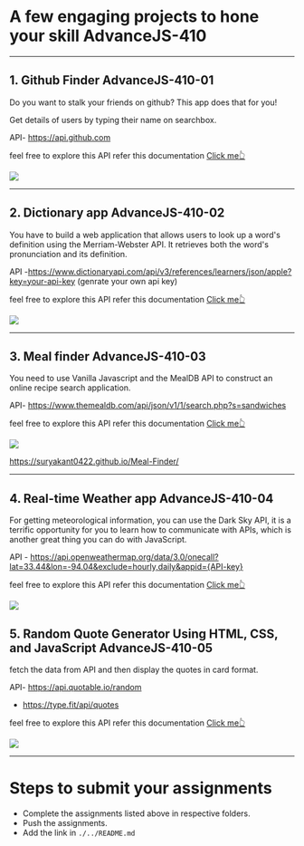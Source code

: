 # A few engaging projects to hone your skill AdvanceJS-410

<hr>

## 1. Github Finder AdvanceJS-410-01

Do you want to stalk your friends on github? This app does that for you!

Get details of users by typing their name on searchbox.

API- https://api.github.com

feel free to explore this API refer this documentation [Click me👆](https://docs.github.com/en/developers/overview/about-githubs-apis)

![](./image/github_finder.png)

<hr>

## 2. Dictionary app AdvanceJS-410-02

You have to build a web application that allows users to look up a word's definition using the Merriam-Webster API. It retrieves both the word's pronunciation and its definition.

API -https://www.dictionaryapi.com/api/v3/references/learners/json/apple?key=your-api-key (genrate your own api key)

feel free to explore this API refer this documentation [Click me👆](https://www.dictionaryapi.com/products/api-learners-dictionary)

![](./image/dictionary.png)

<hr>

## 3. Meal finder AdvanceJS-410-03

You need to use Vanilla Javascript and the MealDB API to construct an online recipe search application.

API- https://www.themealdb.com/api/json/v1/1/search.php?s=sandwiches

feel free to explore this API refer this documentation [Click me👆](https://www.themealdb.com/api.php)

![](./image/meal-finder.png)

https://suryakant0422.github.io/Meal-Finder/
<hr>

## 4. Real-time Weather app AdvanceJS-410-04

For getting meteorological information, you can use the Dark Sky API, it is a terrific opportunity for you to learn how to communicate with APIs, which is another great thing you can do with JavaScript. 

API - https://api.openweathermap.org/data/3.0/onecall?lat=33.44&lon=-94.04&exclude=hourly,daily&appid={API-key}

feel free to explore this API refer this documentation [Click me👆](https://openweathermap.org/api/one-call-3)

![](./image/weather.jpg)

## 5. Random Quote Generator Using HTML, CSS, and JavaScript AdvanceJS-410-05

fetch the data from API and then display the quotes in card format.

API- https://api.quotable.io/random 

- https://type.fit/api/quotes
  
 feel free to explore this API refer this documentation [Click me👆](https://github.com/lukePeavey/quotable)
 
![](./image/quote.png)



<hr>

# Steps to submit your assignments

- Complete the assignments listed above in respective folders.
- Push the assignments.
- Add the link in ```./../README.md``` 


